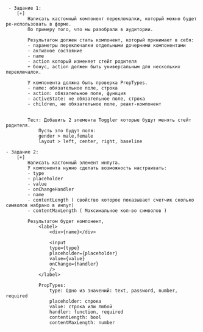 	 - Задание 1:
        [+]
            Написать кастомный компонент переключалки, который можно будет ре-использовать в форме.
            По примеру того, что мы разобрали в аудитории.

            Результатом должен стать компонент, который принимает в себя:
            - параметры переключалки отдельными дочерними компонентами
            - активное состояние
            - name
            - action который изменяет стейт родителя
            + бонус, action должен быть универсальным для нескольких переключалок.

            У компонента должна быть проверка PropTypes.
            - name: обязательное поле, строка
            - action: обязательное поле, функция
            - activeState: не обязательное поле, строка
            - children, не обязательное поле, реакт-компонент


            Тест: Добавить 2 элемента Toggler которые будут менять стейт родителя.
                Пусть это будут поля:
                gender > male,female
                layout > left, center, right, baseline

    - Задание 2:
        [+]
            Написать кастомный элемент инпута.
            У компонента нужно сделать возможность настраивать:
            - type
            - placeholder
            - value
            - onChangeHandler
            - name
            - contentLength ( свойство которое показывает счетчик сколько символов набрано в инпут)
            - contentMaxLength ( Максимальное кол-во символов )

            Результатом будет компонент,
                <label>
                    <div>{name}</div>

                    <input
                    type={type}
                    placeholder={placeholder}
                    value={value}
                    onChange={handler}
                    />
                </label>

                PropTypes:
                    type: Одно из значений: text, password, number, required
                    placeholder: строка
                    value: строка или любой
                    handler: function, required
                    contentLength: bool
                    contentMaxLength: number
